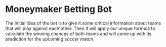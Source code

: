 # Moneymaker Betting Bot
The initial idea of the bot is to give it some critical information about teams that will play against each other. Then it will apply our unique formula to calculate the winning chances of both teams and will come up with its prediction for the upcoming soccer match.
